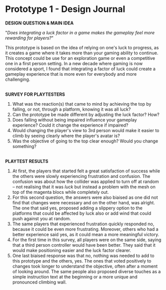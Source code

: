 # Prototype 1 - Design Journal

**DESIGN QUESTION & MAIN IDEA**

"*Does integrating a luck factor in a game makes the gameplay feel more rewarding for players?*"

This prototype is based on the idea of relying on one's luck to progress, as it creates a game where it takes more than your gaming ability to continue. This concept could be use for an exploration game or even a competitive one in a first person setting. In a new decade where gaming is now considered a sport, I found that integrating a factor of luck could create a gameplay experience that is more even for everybody and more challenging.

\
**SURVEY FOR PLAYTESTERS**

1. What was the reaction(s) that came to mind by achieving the top by falling, or not, through a platform, knowing it was all luck?
2. Can the prototype be made different by adjusting the luck factor? How?
3. Does falling without being impaired influence your gameplay experience? Could it change the experience if impaired?
4. Would changing the player's view to 3rd person would make it easier to climb by seeing clearly where the player's avatar is?
5. Was the objective of going to the top clear enough? Would you change something?

\
**PLAYTEST RESULTS**

1. At first, the players that started felt a great satisfaction of success while the others were slowly experiencing frustration and confusion. The confusion was about how the collider was applied to turn off at random – not realising that it was *luck* but instead a problem with the mesh on top of the magenta blocs while completely out.
2. For this second question, the answers were also biaised as one did not find that changes were necessary and on the other hand, was alright. The one that said yes, proposed adding a slippery option to the platforms that could be affected by luck also or add wind that could push against you at random.
3. The same players that experienced frustration quickly responded no, because it could be even more frustrating. Moreover, others who had a better experience said yes, as it could mean a more meaningful victory.
4. For the first time in this survey, all players were on the same side, saying that a third person controller would have been better. They said that it would make positioning easier and the luck factor clearer.
5. One last biaised response was that no, nothing was needed to add to this prototype and the others, yes. The ones that voted positively to changes took longer to understand the objective, often after a moment of looking around. The same people also proposed diverse touches as a simple instruction text at the beginning or a more unique and pronounced climbing wall.
